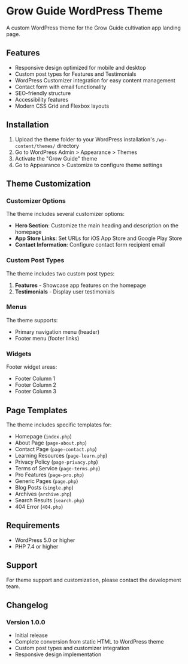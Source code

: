 # Grow Guide WordPress Theme

A custom WordPress theme for the Grow Guide cultivation app landing page.

## Features

- Responsive design optimized for mobile and desktop
- Custom post types for Features and Testimonials
- WordPress Customizer integration for easy content management
- Contact form with email functionality
- SEO-friendly structure
- Accessibility features
- Modern CSS Grid and Flexbox layouts

## Installation

1. Upload the theme folder to your WordPress installation's `/wp-content/themes/` directory
2. Go to WordPress Admin > Appearance > Themes
3. Activate the "Grow Guide" theme
4. Go to Appearance > Customize to configure theme settings

## Theme Customization

### Customizer Options

The theme includes several customizer options:

- **Hero Section**: Customize the main heading and description on the homepage
- **App Store Links**: Set URLs for iOS App Store and Google Play Store
- **Contact Information**: Configure contact form recipient email

### Custom Post Types

The theme includes two custom post types:

1. **Features** - Showcase app features on the homepage
2. **Testimonials** - Display user testimonials

### Menus

The theme supports:

- Primary navigation menu (header)
- Footer menu (footer links)

### Widgets

Footer widget areas:

- Footer Column 1
- Footer Column 2
- Footer Column 3

## Page Templates

The theme includes specific templates for:

- Homepage (`index.php`)
- About Page (`page-about.php`)
- Contact Page (`page-contact.php`)
- Learning Resources (`page-learn.php`)
- Privacy Policy (`page-privacy.php`)
- Terms of Service (`page-terms.php`)
- Pro Features (`page-pro.php`)
- Generic Pages (`page.php`)
- Blog Posts (`single.php`)
- Archives (`archive.php`)
- Search Results (`search.php`)
- 404 Error (`404.php`)

## Requirements

- WordPress 5.0 or higher
- PHP 7.4 or higher

## Support

For theme support and customization, please contact the development team.

## Changelog

### Version 1.0.0

- Initial release
- Complete conversion from static HTML to WordPress theme
- Custom post types and customizer integration
- Responsive design implementation
